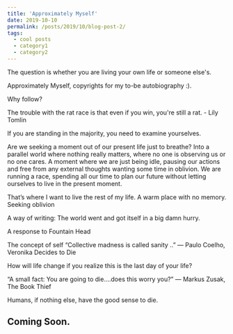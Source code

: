 ```yaml
---
title: 'Approximately Myself'
date: 2019-10-10
permalink: /posts/2019/10/blog-post-2/
tags:
  - cool posts
  - category1
  - category2
---
```


The question is whether you are living your own life or someone else's.

Approximately Myself, copyrights for my to-be autobiography :).

Why follow?

The trouble with the rat race is that even if you win, you're still a rat. - Lily Tomlin

If you are standing in the majority, you need to examine yourselves.

Are we seeking a moment out of our present life just to breathe? Into a parallel world where nothing really matters, where no one is observing us or no one cares. A moment where we are just being idle, pausing our actions and free from any external thoughts wanting some time in oblivion.
We are running a race, spending all our time to plan our future without letting ourselves to live in the present moment.

That’s where I want to live the rest of my life. A warm place with no memory. Seeking oblivion

A way of writing: The world went and got itself in a big damn hurry.

A response to Fountain Head

The concept of self
“Collective madness is called sanity ..”
― Paulo Coelho, Veronika Decides to Die

How will life change if you realize this is the last day of your life?

“A small fact:
You are going to die....does this worry you?”
― Markus Zusak, The Book Thief

Humans, if nothing else, have the good sense to die.

Coming Soon.
------
